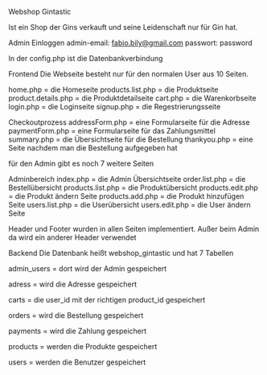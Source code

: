Webshop Gintastic

Ist ein Shop der Gins verkauft und seine Leidenschaft nur für Gin hat.

Admin Einloggen
admin-email: fabio.bily@gmail.com
passwort: password

In der config.php ist die Datenbankverbindung


Frontend
Die Webseite besteht nur für den normalen User aus 10 Seiten.

home.php = die Homeseite
products.list.php = die Produktseite
product.details.php = die Produktdetailseite
cart.php = die Warenkorbseite
login.php = die Loginseite
signup.php = die Regestrierungsseite

Checkoutprozess
addressForm.php = eine Formularseite für die Adresse
paymentForm.php = eine Formularseite für das Zahlungsmittel
summary.php = die Übersichtseite für die Bestellung
thankyou.php = eine Seite nachdem man die Bestellung aufgegeben hat

für den Admin gibt es noch 7 weitere Seiten

Adminbereich
index.php = die Admin Übersichtseite
order.list.php = die Bestellübersicht
products.list.php = die Produktübersicht
products.edit.php = die Produkt ändern Seite
products.add.php = die Produkt hinzufügen Seite
users.list.php = die Userübersicht
users.edit.php = die User ändern Seite

Header und Footer wurden in allen Seiten implementiert. Außer beim Admin da wird ein anderer Header verwendet


Backend
Die Datenbank heißt webshop_gintastic und hat 7 Tabellen

admin_users = dort wird der Admin gespeichert

adress = wird die Adresse gespeichert

carts = die user_id mit der richtigen product_id gespeichert

orders = wird die Bestellung gespeichert

payments = wird die Zahlung gespeichert

products = werden die Produkte gespeichert

users = werden die Benutzer gespeichert


